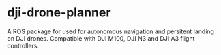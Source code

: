 # dji-drone-planner

A ROS package for used for autonomous navigation and persitent landing on DJI drones. Compatible with DJI M100, DJI N3 and DJI A3 flight controllers.
